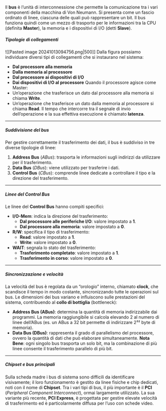 
Il **bus** è l’unità di interconnessione che permette la comunicazione tra i vari componenti della macchina di Von Neumann. Si presenta come un fascio ordinato di linee, ciascuna delle quali può rappresentare un bit. Il bus funziona quindi come un mezzo di trasporto per le informazioni tra la CPU (definita **Master**), la memoria e i dispositivi di I/O (detti **Slave**).

##### Tipologie di collegamenti
![[Pasted image 20241013094756.png|500]]
Dalla figura possiamo individuare diversi tipi di collegamenti che si instaurano nel sistema:
- **Dal processore alla memoria**
- **Dalla memoria al processore**
- **Dal processore ai dispositivi di I/O**
- **Dai dispositivi di I/O al processore**
Quando il processore agisce come Master:
- Un’operazione che trasferisce un dato dal processore alla memoria si chiama **Write**.
- Un’operazione che trasferisce un dato dalla memoria al processore si chiama **Read**.
Il tempo che intercorre tra il segnale di invio dell’operazione e la sua effettiva esecuzione è chiamato **latenza**.

---
##### Suddivisione del bus
Per gestire correttamente il trasferimento dei dati, il bus è suddiviso in tre diverse tipologie di linee:
1. **Address Bus** (_ABus_): trasporta le informazioni sugli indirizzi da utilizzare per il trasferimento.
2. **Data Bus** (_DBus_): viene utilizzato per trasferire i dati.
3. **Control Bus** (_CBus_): comprende linee dedicate a controllare il tipo e la direzione del trasferimento.

---
##### Linee del Control Bus
Le linee del **Control Bus** hanno compiti specifici:
- **I/O-Mem**: indica la direzione del trasferimento:
    - **Dal processore alle periferiche I/O**: valore impostato a **1**.
    - **Dal processore alla memoria**: valore impostato a **0**.
- **R/W**: specifica il tipo di trasferimento:
    - **Read**: valore impostato a **1**.
    - **Write**: valore impostato a **0**.
- **WAIT**: segnala lo stato del trasferimento:
    - **Trasferimento completato**: valore impostato a **1**.
    - **Trasferimento in corso**: valore impostato a **0**.

---
##### Sincronizzazione e velocità
La velocità del bus è regolata da un “orologio” interno, chiamato **clock**, che scandisce il tempo in modo costante, sincronizzando tutte le operazioni sul bus. Le dimensioni dei bus variano e influiscono sulle prestazioni del sistema, contribuendo al **collo di bottiglia** (bottleneck):
- **Address Bus (ABus)**: determina la quantità di memoria indirizzabile dai programmi. La memoria raggiungibile si calcola elevando 2 al numero di linee dell’ABus (es. un ABus a 32 bit permette di indirizzare 2³² byte di memoria).
- **Data Bus (DBus)**: rappresenta il grado di parallelismo del processore, ovvero la quantità di dati che può elaborare simultaneamente.
**Nota Bene**: ogni singolo bus trasporta un solo bit, ma la combinazione di più linee consente il trasferimento parallelo di più bit.

---
##### Chipset e bus principali
Sulla scheda madre i bus di sistema sono difficili da identificare visivamente; il loro funzionamento è gestito da linee fisiche e chip dedicati, noti con il nome di **Chipset**. Tra i vari tipi di bus, il più importante è il **PCI** (_Peripheral Component Interconnect_), ormai largamente utilizzato. La sua variante più recente, **PCI Express**, è progettata per gestire elevate velocità di trasferimento ed è particolarmente diffusa per l’uso con schede video.
